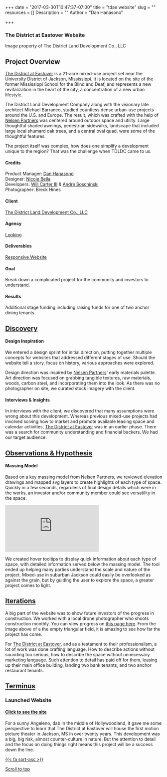 +++
date = "2017-03-30T10:47:37-07:00"
title = "tdae website"
slug = ""
resources = []
Description = ""
Author = "Dan Hanasono"

+++
<section id="portfolio">
	<article class="portfolio-intro">
		<h1 class="tdae">The District at Eastover Website</h1>
		</article>
	<article id="js-parallax-window" class="parallax-window">
		<div class="parallax-static-content">
		</div>
		<div id="js-parallax-background" class="parallax-background tdae-background"></div>				
	</article>
</section>
<section id="portfolio-item">
	<section id="js-fadeInElement" class="fade-in-element">
		<article class="portfolio-overview">
			<figcaption>Image property of The District Land Development Co., LLC</figcaption>
			<div class="clear"></div>
			<h2>Project Overview</h2>
				<p><a href="http://thedistrictateastover.com" target="_blank">The District at Eastover</a> is a 21-acre mixed-use project set near the University District of Jackson, Mississippi. It is located on the site of the former Mississippi School for the Blind and Deaf, and represents a new revitalization in the heart of the city, a concentration of a new urban lifestyle.</p>
				<p>The District Land Development Company along with the visionary late architect Michael Barranco, studied countless dense urban-use projects around the U.S. and Europe. The result, which was crafted with the help of <a href="http://www.nelsenpartners.com" target="_blank">Nelsen Partners</a> was centered around outdoor space and utility. Large thoughtful shaded awnings, pedestrian sidewalks, landscape that included large local shumard oak trees, and a central oval quad, were some of the thoughtful features.</p>
				<p>The project itself was complex, how does one simplify a development unique to the region? That was the challenge when TDLDC came to us.</p>
			  </div>
			</article>
			<article class="portfolio-colophon">
			<h4>Credits</h4>
			<p>Product Manager: <a href="http://danno.cc" target="_blank">Dan Hanasono</a><br>
			Designer: <a href="http://nikolnicole.com" target="_blank">Nicole Bella</a><br>
			Developers: <a href="http://www.carterthethird.com" target="_blank">Will Carter III</a> &amp; <a href="http://dresosh.com/#!/" target="_blank">Andre Soschinski</a><br>
			Photographer: Breck Hines<br></p>
			<h4>Client</h4>
			<p><a href="http://duckworthrealty.com" target="_blank">The District Land Development Co., LLC</a></p>
			<h4>Agency</h4>
			<p><a href="http://looking.la/#/newmark" target="_blank">Looking</a></p>
			<h4>Deliverables</h4>
			<p><a href="http://newmarkrealtycapital.com" target="_blank">Responsive Website</a></p>
			<h4>Goal</h4>
			<p>Break down a complicated project for the community and investors to understand.</p>
			<h4>Results</h4>
			<p>Additional stage funding including raising funds for one of two anchor dining tenants.</p>
			</article>
		<div class="clear"></div>
		<article class="portfolio-details expander">
			<a href="javascript:void(0)" class="expander-trigger expander-hidden"><h2>Discovery</h2></a>
			  <div class="expander-content">
			    <h4>Design Inspiration</h4>
			    <p>We entered a design sprint for initial direction, putting together multiple concepts for websites that addressed different stages of use. Should the website tell a story, focus on history, various approaches were explored.</p>
			    <p>Design direction was inspired by <a href="http://nelsenpartners.com">Nelsen Partners</a>' early materials palette. Art direction was focused on grabbing tangible textures, raw materials, woods, carbon steel, and incorporating them into the look. As there was no photographer on site, we curated stock imagery with the client.</p>
			    <h4>Interviews &amp; Insights</h4>
			    <p>In interviews with the client, we discovered that many assumptions were wrong about this development. Whereas previous mixed-use projects had involved solving how to market and promote available leasing space and calendar activities, <a href="http://thedistrictateastover.com" target="_blank">The District at Eastover</a> was in an earlier phase. There was a search for community understanding and financial backers. We had our target audience.</p>
			  </div>
			</article>
			<article class="portfolio-details expander">
			<a href="javascript:void(0)" class="expander-trigger expander-hidden"><h2>Observations &amp; Hypothesis</h2></a>
			<div class="expander-content">
				<h4>Massing Model</h4>
				<p>Based on a key massing model from Nelsen Partners, we reviewed elevation drawings and mapped svg layers to create highlights of each type of space. Quickly in a few seconds, regardless of final design details which were in the works, an investor and/or community member could see versatility in the space.</p>
			  	<div class="video">
				  	<div class="video-wrapper">
					  	<iframe src="https://www.youtube.com/embed/xkgOD6HlJqQ?rel=0" frameborder="0" allowfullscreen></iframe>
				  	</div>
			  	</div>
			  	<p>We created hover tooltips to display quick information about each type of space, with detailed information served below the massing model. The tool ended up helping many parties understand the scale and nature of the project. Mixed-use in suburban Jackson could easily be overlooked as against the grain, but by guiding the user to explore the space, a greater project comes to light.</p>
			  </div>
			</article>
		<article class="portfolio-details expander">
			<a href="javascript:void(0)" class="expander-trigger expander-hidden"><h2>Iterations</h2></a>
			  <div class="expander-content">
			    <p>A big part of the website was to show future investors of the progress in construction. We worked with a local drone photographer who shoots construction monthly. You can view progress on <a href="http://thedistrictateastover.com/news-and-press.php" target="_blank">this page here</a>. From the image above of a the empty triangular field, it is amazing to see how far the project has come.</p>
			    <p>For <a href="http://thedistrictateastover.com" target="_blank">The District at Eastover</a>, and as a testament to their professionalism, a lot of work was done crafting language. How to describe actions without sounding too serious, how to describe the space without unnecessary marketing language. Such attention to detail has paid off for them, leasing up their main office building, landing two bank tenants, and two anchor restaurant tenants.</p>
			  </div>
			</article>
			<article class="portfolio-details expander">
			<a href="javascript:void(0)" class="expander-trigger expander-hidden"><h2>Terminus</h2></a>
			  <div class="expander-content">
			    <h3>Launched Website</h3>
			    <h4 class="resume button"><a href="http://thedistrictateastover.com" target="_blank">Click to see the site</a></h4>
			    <div class="clear"></div>
			    <p>For a sunny Angeleno, dab in the middle of Hollywoodland, it gave me some perspective to learn that The District at Eastover will house the first motion picture theater in Jackson, MS in over twenty years. This development was a big, big risk, almost counter-culture in nature. But the attention to detail and the focus on doing things right means this project will be a success down the line.</p>
			  </div>
			</article>
		</section>
<div>
	<a href="#top-o-page" class="back-to-top">{{< fa sort-asc >}}
	<p>Scroll to top</p>
	</a>
</div>
</section>
